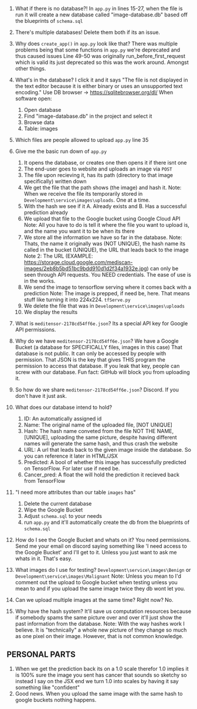 1. What if there is no database?!
    In `app.py` in lines 15-27, when the file is run it will create a new database called "image-database.db" based off the blueprints of `schema.sql`

2. There's multiple databases!
    Delete them both if its an issue.

3. Why does `create_app()` in `app.py` look like that?
    There was multiple problems being that some functions in `app.py` we're deprecated and thus caused issues
    Line 49-50 was originally run_before_first_request which is valid its just deprecated so this was the work around. Amongst other things.

4. What's in the database? I click it and it says "The file is not displayed in the text editor because it is either binary or uses an unsupported text encoding."
    Use DB browser -> https://sqlitebrowser.org/dl/
    When software open:
    1. Open database
    2. Find "image-database.db" in the project and select it
    3. Browse data
    4. Table: images

5. Which files are people allowed to upload
    `app.py` line 35

6. Give me the basic run down of `app.py`
    1. It opens the database, or creates one then opens it if there isnt one
    2. The end-user goes to website and uploads an image via `POST`
    3. The file upon recieving it, has its path (directory to that image specifically) written down
    4. We get the file that the path shows (the image) and hash it.
        Note: When we receive the file its temporarily stored in `Development\service\images\uploads`. One at a time.
    5. With the hash we see if it A. Already exists and B. Has a successful prediction already 
    6. We upload that file to the Google bucket using Google Cloud API
        Note: All you have to do is tell it where the file you want to upload is, and the name you want it to be when its there
    7. We store all the information we have so far in the database.
        Note: Thats, the name it originally was (NOT UNIQUE), the hash name its called in the bucket (UNIQUE), the URL that leads back to the image
        Note 2: The URL (EXAMPLE: https://storage.cloud.google.com/mediscan-images/2eb8b5bd51bc9bdd910d1d2f34a1932e.jpg) can only be seen through API requests. You NEED credentials. The ease of use is in the works.
    8. We send the image to tensorflow serving where it comes back with a prediction
        Note: The image is prepped, if need be, here. That means stuff like turning it into 224x224. `tfServe.py`
    9. We delete the file that was in `Development\service\images\uploads`
    10. We display the results

7. What is `meditensor-2178cd54ff6e.json`?
    Its a special API key for Google API permissions.

8. Why do we have `meditensor-2178cd54ff6e.json`?
    We have a Google Bucket (a database for SPECIFICALLY files, images in this case)
    That database is not public.
    It can only be accessed by people with permission.
    That JSON is the key that gives THIS program the permission to access that database.
    If you leak that key, people can screw with our database.
    Fun fact: GitHub will block you from uploading it.

9. So how do we share `meditensor-2178cd54ff6e.json`?
    Discord.
    If you don't have it just ask.

10. What does our database intend to hold?
    1. ID: An automatically assigned id
    2. Name: The original name of the uploaded file, [NOT UNIQUE]
    3. Hash: The hash name conveted from the file NOT THE NAME, [UNIQUE], uploading the same picture, despite having different names will generate the same hash, and thus crash the website
    4. URL: A url that leads back to the given image inside the database. So you can reference it later in HTML/JSX
    5. Predicted: A bool of whether this image has successfully predicted on TensorFlow. For later use if need be.
    6. Cancer_pred: A float the will hold the prediction it recieved back from TensorFlow

11. "I need more attributes than our table `images` has"
    1. Delete the current database
    2. Wipe the Google Bucket
    3. Adjust `schema.sql` to your needs
    4. run `app.py` and it'll automatically create the db from the blueprints of `schema.sql`

12. How do I see the Google Bucket and whats on it?
    You need permissions.
    Send me your email on discord saying something like 'I need access to the Google Bucket' and I'll get to it.
    Unless you just want to ask me whats in it. That's easy.

13. What images do I use for testing?
    `Development\service\images\Benign`
    or `Development\service\images\Malignant`
    Note: Unless you mean to I'd comment out the upload to Google bucket when testing unless you mean to
    and if you upload the same image twice they db wont let you.

14. Can we upload multiple images at the same time?
    Right now? No.

15. Why have the hash system?
    It'll save us computation resources because if somebody spams the same picture over and over it'll just show
    the past information from the database.
    Note: With the way hashes work I believe. It is "technically" a whole new picture of they change so much as one pixel on their image.
    However, that is not common knowledge.

## PERSONAL PARTS
1. When we get the prediction back its on a 1.0 scale therefor 1.0 implies it is 100% sure the image you sent has cancer
    that sounds so sketchy so instead I say on the JSX end we turn 1.0 into scales by having it say something like "confident"
2. Good news. When you upload the same image with the same hash to google buckets nothing happens.